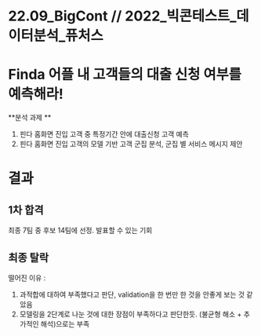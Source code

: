 # 22.09_BigCont // 2022_빅콘테스트_데이터분석_퓨처스

# Finda 어플 내 고객들의 대출 신청 여부를 예측해라!
**분석 과제 **
1. 핀다 홈화면 진입 고객 중 특정기간 안에 대출신청 고객 예측
2. 핀다 홈화면 진입 고객의 모델 기반 고객 군집 분석, 군집 별 서비스 메시지 제안


# 결과
## 1차 합격
최종 7팀 중 후보 14팀에 선정. 발표할 수 있는 기회
## 최종 탈락
떨어진 이유 : 
1. 과적합에 대하여 부족했다고 판단, validation을 한 번만 한 것을 안좋게 보는 것 같았음
2. 모델링을 2단계로 나눈 것에 대한 장점이 부족하다고 판단한듯. (불균형 해소 + 추가적인 해석)으로는 부족
